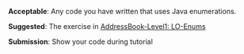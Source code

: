 <panel type="info" header="**`W4.8` Can use Java enumerations** :star::star::star:" no-close>

<panel type="info" header="`W4.8a` Can explain the meaning of enumerations :star::star::star:" expandable>
  <include src="../../book/oopDesign/classes/enumerations/full.md" />
  <panel header=":dart: Evidence" expanded>

<include src="../../book/oopDesign/classes/enumerations/q-essay-defineWeekDays.md" />

  </panel>
</panel>

<panel type="info" header="`W4.8b` Can use Java enumerations :star::star::star:" expandable>
  <include src="../../book/javaTools/enums/full.md" />
  <panel header=":dart: Evidence" expanded>
  
**Acceptable**: Any code you have written that uses Java enumerations.

**Suggested**: The exercise in [AddressBook-Level1: LO-Enums](https://github.com/nus-cs2103-AY1718S1/addressbook-level1/#use-enums-lo-enums)

**Submission**: Show your code during tutorial

  </panel>
</panel>

</panel>

